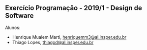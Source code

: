 Exercício Programação - 2019/1 - Design de Software
------------------------------------------------

Alunos: 
- Henrique Mualem Marti, henriquemm3@al.insper.edu.br
- Thiago Lopes, thiagod@al.insper.edu.br

